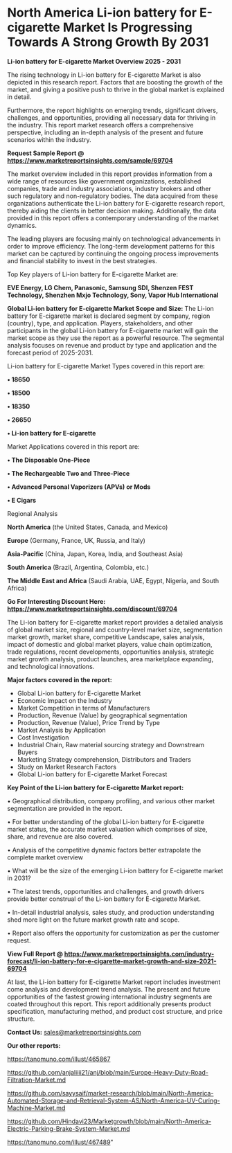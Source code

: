 # North America Li-ion battery for E-cigarette Market Is Progressing Towards A Strong Growth By 2031

<Strong> Li-ion battery for E-cigarette Market Overview 2025 - 2031</strong>

The rising technology in Li-ion battery for E-cigarette Market is also depicted in this research report. Factors that are boosting the growth of the market, and giving a positive push to thrive in the global market is explained in detail.

Furthermore, the report highlights on emerging trends, significant drivers, challenges, and opportunities, providing all necessary data for thriving in the industry. This report market research offers a comprehensive perspective, including an in-depth analysis of the present and future scenarios within the industry.

<strong>Request Sample Report @ <a href=https://www.marketreportsinsights.com/sample/69704>https://www.marketreportsinsights.com/sample/69704</a></strong>

The market overview included in this report provides information from a wide range of resources like government organizations, established companies, trade and industry associations, industry brokers and other such regulatory and non-regulatory bodies. The data acquired from these organizations authenticate the Li-ion battery for E-cigarette research report, thereby aiding the clients in better decision making. Additionally, the data provided in this report offers a contemporary understanding of the market dynamics.

The leading players are focusing mainly on technological advancements in order to improve efficiency. The long-term development patterns for this market can be captured by continuing the ongoing process improvements and financial stability to invest in the best strategies.

Top Key players of Li-ion battery for E-cigarette Market are:

<strong>EVE Energy, LG Chem, Panasonic, Samsung SDI, Shenzen FEST Technology, Shenzhen Mxjo Technology, Sony, Vapor Hub International</strong>

<strong><b>Global Li-ion battery for E-cigarette Market Scope and Size:</b></strong>
The Li-ion battery for E-cigarette market is declared segment by company, region (country), type, and application. Players, stakeholders, and other participants in the global Li-ion battery for E-cigarette market will gain the market scope as they use the report as a powerful resource. The segmental analysis focuses on revenue and product by type and application and the forecast period of 2025-2031.

Li-ion battery for E-cigarette Market Types covered in this report are:

<strong>• 18650

• 18500

• 18350

• 26650

• Li-ion battery for E-cigarette</strong>

Market Applications covered in this report are:

<strong>• The Disposable One-Piece

• The Rechargeable Two and Three-Piece

• Advanced Personal Vaporizers (APVs) or Mods

• E Cigars</strong> 

Regional Analysis

<strong>North America</strong> (the United States, Canada, and Mexico)

<strong>Europe</strong> (Germany, France, UK, Russia, and Italy)

<strong>Asia-Pacific</strong> (China, Japan, Korea, India, and Southeast Asia)

<strong>South America</strong> (Brazil, Argentina, Colombia, etc.)

<strong>The Middle East and Africa</strong> (Saudi Arabia, UAE, Egypt, Nigeria, and South Africa)

<strong>Go For Interesting Discount Here: <a href=https://www.marketreportsinsights.com/discount/69704>https://www.marketreportsinsights.com/discount/69704</a></strong>

The Li-ion battery for E-cigarette market report provides a detailed analysis of global market size, regional and country-level market size, segmentation market growth, market share, competitive Landscape, sales analysis, impact of domestic and global market players, value chain optimization, trade regulations, recent developments, opportunities analysis, strategic market growth analysis, product launches, area marketplace expanding, and technological innovations.

<strong><b>Major factors covered in the report:</b></strong>
<ul>
  <li>Global Li-ion battery for E-cigarette Market </li>
  <li>Economic Impact on the Industry</li>
  <li>Market Competition in terms of Manufacturers</li>
  <li>Production, Revenue (Value) by geographical segmentation</li>
  <li>Production, Revenue (Value), Price Trend by Type</li>
  <li>Market Analysis by Application</li>
  <li>Cost Investigation</li>
  <li>Industrial Chain, Raw material sourcing strategy and Downstream Buyers</li>
  <li>Marketing Strategy comprehension, Distributors and Traders</li>
  <li>Study on Market Research Factors</li>
  <li>Global Li-ion battery for E-cigarette Market Forecast</li>
</ul>

<strong><b>Key Point of the Li-ion battery for E-cigarette Market report:</b></strong>

• Geographical distribution, company profiling, and various other market segmentation are provided in the report.

• For better understanding of the global Li-ion battery for E-cigarette market status, the accurate market valuation which comprises of size, share, and revenue are also covered.

• Analysis of the competitive dynamic factors better extrapolate the complete market overview

• What will be the size of the emerging Li-ion battery for E-cigarette market in 2031?

• The latest trends, opportunities and challenges, and growth drivers provide better construal of the Li-ion battery for E-cigarette Market.

• In-detail industrial analysis, sales study, and production understanding shed more light on the future market growth rate and scope.

• Report also offers the opportunity for customization as per the customer request.

<strong><b>View Full Report @ <a href=https://www.marketreportsinsights.com/industry-forecast/li-ion-battery-for-e-cigarette-market-growth-and-size-2021-69704>https://www.marketreportsinsights.com/industry-forecast/li-ion-battery-for-e-cigarette-market-growth-and-size-2021-69704</a></b></strong>


At last, the Li-ion battery for E-cigarette Market report includes investment come analysis and development trend analysis. The present and future opportunities of the fastest growing international industry segments are coated throughout this report. This report additionally presents product specification, manufacturing method, and product cost structure, and price structure.

<strong>Contact Us:</strong>
sales@marketreportsinsights.com

<strong>Our other reports:</strong>

<a href=https://tanomuno.com/illust/465867>https://tanomuno.com/illust/465867</a>

<a href=https://github.com/anjaliiii21/anj/blob/main/Europe-Heavy-Duty-Road-Filtration-Market.md>https://github.com/anjaliiii21/anj/blob/main/Europe-Heavy-Duty-Road-Filtration-Market.md</a>

<a href=https://github.com/sayysaif/market-research/blob/main/North-America-Automated-Storage-and-Retrieval-System-AS/North-America-UV-Curing-Machine-Market.md>https://github.com/sayysaif/market-research/blob/main/North-America-Automated-Storage-and-Retrieval-System-AS/North-America-UV-Curing-Machine-Market.md</a>

<a href=https://github.com/Hindavi23/Marketgrowth/blob/main/North-America-Electric-Parking-Brake-System-Market.md>https://github.com/Hindavi23/Marketgrowth/blob/main/North-America-Electric-Parking-Brake-System-Market.md</a>

<a href=https://tanomuno.com/illust/467489>https://tanomuno.com/illust/467489</a>"

